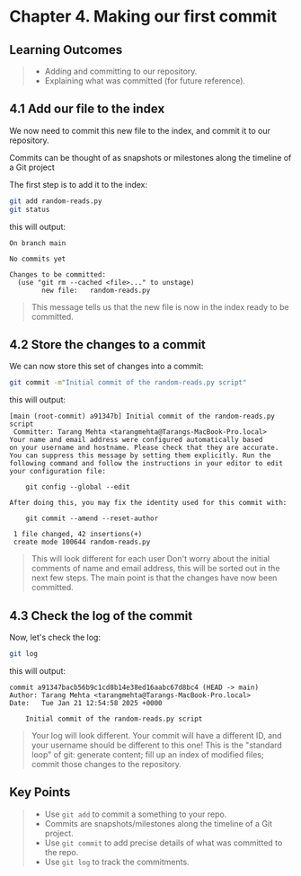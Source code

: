 # Chapter 4. Making our first commit

## Learning Outcomes
> - Adding and committing to our repository.
> - Explaining what was committed (for future reference). 

## 4.1 Add our file to the index
We now need to commit this new file to the index, and commit it to our repository.

Commits can be thought of as snapshots or milestones along the timeline of a Git project

The first step is to add it to the index:

~~~bash
git add random-reads.py
git status
~~~

this will output:
~~~console
On branch main

No commits yet

Changes to be committed:
  (use "git rm --cached <file>..." to unstage)
        new file:   random-reads.py
~~~

> This message tells us that the new file is now in the index ready to be committed.

## 4.2 Store the changes to a commit
We can now store this set of changes into a commit:

~~~bash
git commit -m"Initial commit of the random-reads.py script"
~~~

this will output:
~~~console
[main (root-commit) a91347b] Initial commit of the random-reads.py script
 Committer: Tarang Mehta <tarangmehta@Tarangs-MacBook-Pro.local>
Your name and email address were configured automatically based
on your username and hostname. Please check that they are accurate.
You can suppress this message by setting them explicitly. Run the
following command and follow the instructions in your editor to edit
your configuration file:

    git config --global --edit

After doing this, you may fix the identity used for this commit with:

    git commit --amend --reset-author

 1 file changed, 42 insertions(+)
 create mode 100644 random-reads.py
~~~

> This will look different for each user
> Don't worry about the initial comments of name and email address, this will be sorted out in the next few steps.
> The main point is that the changes have now been committed.

## 4.3 Check the log of the commit

Now, let's check the log:

~~~bash
git log
~~~

this will output:

~~~console
commit a91347bacb56b9c1cd8b14e38ed16aabc67d8bc4 (HEAD -> main)
Author: Tarang Mehta <tarangmehta@Tarangs-MacBook-Pro.local>
Date:   Tue Jan 21 12:54:58 2025 +0000

    Initial commit of the random-reads.py script
~~~

> Your log will look different.
> Your commit will have a different ID, and your username should be different to this one!
> This is the "standard loop" of git: generate content; fill up an index of modified files; commit those changes to the repository.

## Key Points
> - Use `git add` to commit a something to your repo.
> - Commits are snapshots/milestones along the timeline of a Git project.
> - Use `git commit` to add precise details of what was committed to the repo.
> - Use `git log` to track the commitments.
